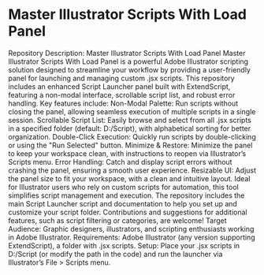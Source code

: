 # Master Illustrator Scripts With Load Panel
Repository Description: Master Illustrator Scripts With Load Panel Master Illustrator Scripts With Load Panel is a powerful Adobe Illustrator scripting solution designed to streamline your workflow by providing a user-friendly panel for launching and managing custom .jsx scripts. This repository includes an enhanced Script Launcher panel built with ExtendScript, featuring a non-modal interface, scrollable script list, and robust error handling. Key features include:  Non-Modal Palette: Run scripts without closing the panel, allowing seamless execution of multiple scripts in a single session. Scrollable Script List: Easily browse and select from all .jsx scripts in a specified folder (default: D:/Script), with alphabetical sorting for better organization. Double-Click Execution: Quickly run scripts by double-clicking or using the "Run Selected" button. Minimize & Restore: Minimize the panel to keep your workspace clean, with instructions to reopen via Illustrator’s Scripts menu. Error Handling: Catch and display script errors without crashing the panel, ensuring a smooth user experience. Resizable UI: Adjust the panel size to fit your workspace, with a clean and intuitive layout. Ideal for Illustrator users who rely on custom scripts for automation, this tool simplifies script management and execution. The repository includes the main Script Launcher script and documentation to help you set up and customize your script folder. Contributions and suggestions for additional features, such as script filtering or categories, are welcome!  Target Audience: Graphic designers, illustrators, and scripting enthusiasts working in Adobe Illustrator.  Requirements: Adobe Illustrator (any version supporting ExtendScript), a folder with .jsx scripts.  Setup: Place your .jsx scripts in D:/Script (or modify the path in the code) and run the launcher via Illustrator’s File > Scripts menu.
